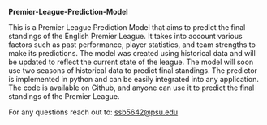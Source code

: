 **Premier-League-Prediction-Model**

This is a Premier League Prediction Model that aims to predict the final standings of the English Premier League. It takes into account various factors such as past performance, player statistics, and team strengths to make its predictions. The model was created using historical data and will be updated to reflect the current state of the league. The model will soon use two seasons of historical data to predict final standings. The predictor is implemented in python and can be easily integrated into any application. The code is available on Github, and anyone can use it to predict the final standings of the Premier League.

For any questions reach out to: ssb5642@psu.edu
